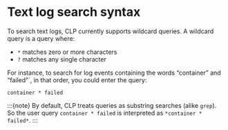 # Text log search syntax

To search text logs, CLP currently supports wildcard queries. A wildcard query is a query where:

* `*` matches zero or more characters
* `?` matches any single character

For instance, to search for log events containing the words “container” and “failed”`, in that
order, you could enter the query:

```
container * failed
```

:::{note}
By default, CLP treats queries as substring searches (alike `grep`). So the user query
`container * failed` is interpreted as `*container * failed*`.
:::

